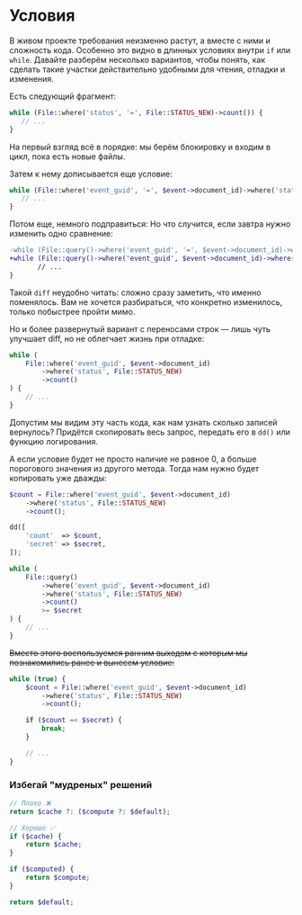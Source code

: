 # Условия

В живом проекте требования неизменно растут, а вместе с ними и сложность кода.
Особенно это видно в длинных условиях внутри `if` или `while`. 
Давайте разберём несколько вариантов, чтобы понять, как сделать такие участки действительно удобными для чтения, отладки и изменения.

Есть следующий фрагмент:

```php
while (File::where('status', '=', File::STATUS_NEW)->count()) {
   // ...
}
```

На первый взгляд всё в порядке: мы берём блокировку и входим в цикл, пока есть новые файлы. 

Затем к нему дописывается еще условие:

```php
while (File::where('event_guid', '=', $event->document_id)->where('status', '=', File::STATUS_NEW)->count()) {
   // ...
}
```

Потом еще, немного подправиться:
Но что случится, если завтра нужно изменить одно сравнение:

```diff
-while (File::query()->where('event_guid', '=', $event->document_id)->where('status', '=', File::STATUS_NEW)->count()) {
+while (File::query()->where('event_guid', $event->document_id)->where('status', File::STATUS_NEW)->count()) {
       // ...
}
```

Такой `diff` неудобно читать: сложно сразу заметить, что именно поменялось. 
Вам не хочется разбираться, что конкретно изменилось, только побыстрее пройти мимо. 

Но и более развернутый вариант с переносами строк — лишь чуть улучшает diff, но не облегчает жизнь при отладке:

```php
while (
    File::where('event_guid', $event->document_id)
        ->where('status', File::STATUS_NEW)
        ->count()
) {
    // ...
}
```

Допустим мы видим эту часть кода, как нам узнать сколько записей вернулось? 
Придётся скопировать весь запрос, передать его в `dd()` или функцию логирования.

А если условие будет не просто наличие не равное 0, а больше порогового значения из другого метода.
Тогда нам нужно будет копировать уже дважды:

```php
$count = File::where('event_guid', $event->document_id)
    ->where('status', File::STATUS_NEW)
    ->count();

dd([
    'count'  => $count,
    'secret' => $secret,
]);

while (
    File::query()
        ->where('event_guid', $event->document_id)
        ->where('status', File::STATUS_NEW)
        ->count()
        >= $secret
) {
    // ...
}
```

~~Вместо этого воспользуемся ранним выходом с которым мы познакомились ранее и вынесем условие:~~

```php
while (true) {
    $count = File::where('event_guid', $event->document_id)
        ->where('status', File::STATUS_NEW)
        ->count();

    if ($count =< $secret) {
        break;
    }

    // ...
}
```


### Избегай "мудреных" решений


```php
// Плохо ❌ 
return $cache ?: ($compute ?: $default);
```

```php
// Хорошо ✅
if ($cache) {
    return $cache;
}

if ($computed) {
    return $compute;
}

return $default;
```
